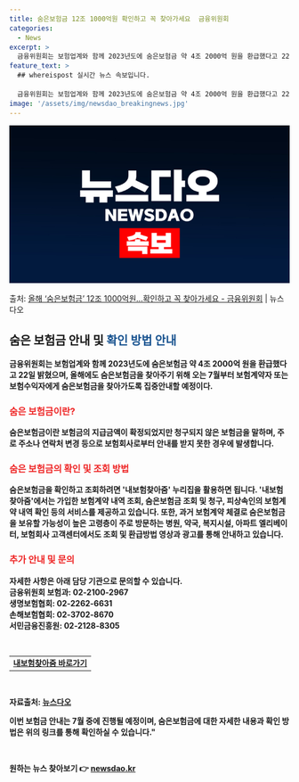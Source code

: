 ```yaml
---
title: 숨은보험금 12조 1000억원 확인하고 꼭 찾아가세요  금융위원회
categories:
  - News
excerpt: >
  금융위원회는 보험업계와 함께 2023년도에 숨은보험금 약 4조 2000억 원을 환급했다고 22일 밝혔다. 그…
feature_text: >
  ## whereispost 실시간 뉴스 속보입니다.

  금융위원회는 보험업계와 함께 2023년도에 숨은보험금 약 4조 2000억 원을 환급했다고 22일 밝혔다. 그…
image: '/assets/img/newsdao_breakingnews.jpg'
---
```


![뉴스다오 속보](/assets/img/newsdao_breakingnews.jpg)

<p>출처: <a href="https://newsdao.kr/3871" rel="dofollow">올해 ‘숨은보험금’ 12조 1000억원…확인하고 꼭 찾아가세요  - 금융위원회</a> | 뉴스다오</p>

<h2 data-ke-size="size26">숨은 보험금 안내 및 <b><span style="color: #1a5490;">확인 방법 안내</span><b></h2>
<p data-ke-size="size16">금융위원회는 보험업계와 함께 2023년도에 숨은보험금 약 4조 2000억 원을 환급했다고 22일 밝혔으며, 올해에도 숨은보험금을 찾아주기 위해 오는 7월부터 보험계약자 또는 보험수익자에게 숨은보험금을 찾아가도록 집중안내할 예정이다.</p>

<h3><b><span style="color: #ee2323;">숨은 보험금이란?</span></b></h3>
<p data-ke-size="size16">숨은보험금이란 보험금의 지급금액이 확정되었지만 청구되지 않은 보험금을 말하며, 주로 주소나 연락처 변경 등으로 보험회사로부터 안내를 받지 못한 경우에 발생합니다.</p>

<h3><b><span style="color: #ee2323;">숨은 보험금의 확인 및 조회 방법</span></b></h3>
<p data-ke-size="size16">숨은보험금을 확인하고 조회하려면 '내보험찾아줌' 누리집을 활용하면 됩니다. '내보험찾아줌'에서는 가입한 보험계약 내역 조회, 숨은보험금 조회 및 청구, 피상속인의 보험계약 내역 확인 등의 서비스를 제공하고 있습니다. 또한, 과거 보험계약 체결로 숨은보험금을 보유할 가능성이 높은 고령층이 주로 방문하는 병원, 약국, 복지시설, 아파트 엘리베이터, 보험회사 고객센터에서도 조회 및 환급방법 영상과 광고를 통해 안내하고 있습니다.</p>

<h3><b><span style="color: #ee2323;">추가 안내 및 문의</span></b></h3>
<p data-ke-size="size16">자세한 사항은 아래 담당 기관으로 문의할 수 있습니다.<br>금융위원회 보험과: 02-2100-2967<br>생명보험협회: 02-2262-6631<br>손해보험협회: 02-3702-8670<br>서민금융진흥원: 02-2128-8305</p>
<p data-ke-size="size16">&nbsp;</p>
<table>
<tbody>
<tr>
<td style="text-align: center; height: 17px;"><b><a href="https://cont.insure.or.kr">내보험찾아줌 바로가기</a></b></td>
</tr>
</tbody>
</table>
<p data-ke-size="size16">&nbsp;</p>
<p data-ke-size="size16">자료출처: <a href="https://newsdao.kr/3871">뉴스다오</a></p>
<p data-ke-size="size16">이번 보험금 안내는 7월 중에 진행될 예정이며, 숨은보험금에 대한 자세한 내용과 확인 방법은 위의 링크를 통해 확인하실 수 있습니다."</p>
<p data-ke-size="size16">&nbsp;</p> 

원하는 뉴스 찾아보기 👉 <a href="https://newsdao.kr" rel="dofollow">newsdao.kr</a>


